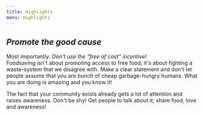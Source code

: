 ```yaml
---
title: Highlights
menu: Highlights
---
```


## <div class="fa fa-bullhorn"></div> _Promote the good cause_
Most importantly: _Don't use the "free of cost" incentive!_ <br>
Foodsaving isn't about promoting access to free food, it's about fighting a waste-system that we disagree with. Make a clear statement and don't let people assume that you are bunch of cheap garbage-hungry humans. What you are doing is amazing and you know it!

The fact that your community exists already gets a lot of attention and raises awareness. Don't be shy! Get people to talk about it; share food, love and awareness!
